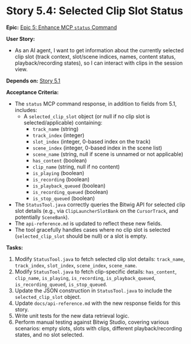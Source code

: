 # Story 5.4: Selected Clip Slot Status

**Epic:** [Epic 5: Enhance MCP `status` Command](../epic-5.md)

**User Story:**

*   As an AI agent, I want to get information about the currently selected clip slot (track context, slot/scene indices, names, content status, playback/recording states), so I can interact with clips in the session view.

**Depends on:** [Story 5.1](./5.1.story.md)

**Acceptance Criteria:**

*   The `status` MCP command response, in addition to fields from 5.1, includes:
    *   A `selected_clip_slot` object (or null if no clip slot is selected/applicable) containing:
        *   `track_name` (string)
        *   `track_index` (integer)
        *   `slot_index` (integer, 0-based index on the track)
        *   `scene_index` (integer, 0-based index in the scene list)
        *   `scene_name` (string, null if scene is unnamed or not applicable)
        *   `has_content` (boolean)
        *   `clip_name` (string, null if no content)
        *   `is_playing` (boolean)
        *   `is_recording` (boolean)
        *   `is_playback_queued` (boolean)
        *   `is_recording_queued` (boolean)
        *   `is_stop_queued` (boolean)
*   The `StatusTool.java` correctly queries the Bitwig API for selected clip slot details (e.g., via `ClipLauncherSlotBank` on the `CursorTrack`, and potentially `SceneBank`).
*   The `api-reference.md` is updated to reflect these new fields.
*   The tool gracefully handles cases where no clip slot is selected (`selected_clip_slot` should be null) or a slot is empty.

**Tasks:**

1.  Modify `StatusTool.java` to fetch selected clip slot details: `track_name`, `track_index`, `slot_index`, `scene_index`, `scene_name`.
2.  Modify `StatusTool.java` to fetch clip-specific details: `has_content`, `clip_name`, `is_playing`, `is_recording`, `is_playback_queued`, `is_recording_queued`, `is_stop_queued`.
3.  Update the JSON construction in `StatusTool.java` to include the `selected_clip_slot` object.
4.  Update `docs/api-reference.md` with the new response fields for this story.
5.  Write unit tests for the new data retrieval logic.
6.  Perform manual testing against Bitwig Studio, covering various scenarios: empty slots, slots with clips, different playback/recording states, and no slot selected.
